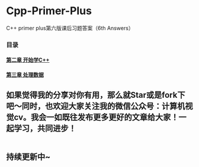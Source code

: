 # Cpp-Primer-Plus
C++ primer plus第六版课后习题答案（6th Answers）

### 目录
#### [第二章 开始学C++](https://github.com/xwr96/Cpp-Primer-Plus/tree/master/ch02)
#### [第三章 处理数据](https://github.com/xwr96/Cpp-Primer-Plus/tree/master/ch03)

## 如果觉得我的分享对你有用，那么就Star或是fork下吧～同时，也欢迎大家关注我的微信公众号：计算机视觉cv。我会一如既往发布更多更好的文章给大家！一起学习，共同进步！
![]()
## 持续更新中~
